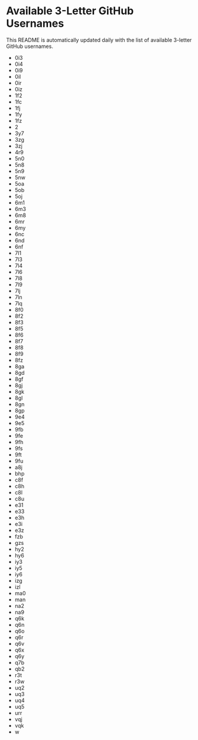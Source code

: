 # Available 3-Letter GitHub Usernames

This README is automatically updated daily with the list of available 3-letter GitHub usernames.

- 0i3
- 0i4
- 0i9
- 0il
- 0ir
- 0iz
- 1f2
- 1fc
- 1fj
- 1fy
- 1fz
- 2
- 3y7
- 3zg
- 3zj
- 4r9
- 5n0
- 5n8
- 5n9
- 5nw
- 5oa
- 5ob
- 5oj
- 6m1
- 6m3
- 6m8
- 6mr
- 6my
- 6nc
- 6nd
- 6nf
- 7l1
- 7l3
- 7l4
- 7l6
- 7l8
- 7l9
- 7lj
- 7ln
- 7lq
- 8f0
- 8f2
- 8f3
- 8f5
- 8f6
- 8f7
- 8f8
- 8f9
- 8fz
- 8ga
- 8gd
- 8gf
- 8gj
- 8gk
- 8gl
- 8gn
- 8gp
- 9e4
- 9e5
- 9fb
- 9fe
- 9fh
- 9fs
- 9ft
- 9fu
- a8j
- bhp
- c8f
- c8h
- c8l
- c8u
- e31
- e33
- e3h
- e3i
- e3z
- fzb
- gzs
- hy2
- hy6
- iy3
- iy5
- iy6
- izg
- izl
- ma0
- man
- na2
- na9
- q6k
- q6n
- q6o
- q6r
- q6v
- q6x
- q6y
- q7b
- qb2
- r3t
- r3w
- uq2
- uq3
- uq4
- uq5
- urr
- vqj
- vqk
- w
